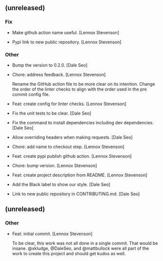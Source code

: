 ## (unreleased)

### Fix

* Make github action name useful. [Lennox Stevenson]

* Pypi link to new public repository. [Lennox Stevenson]

### Other

* Bump the version to 0.2.0. [Dale Seo]

* Chore: address feedback. [Lennox Stevenson]

  Rename the GitHub action file to be more clear on its intention.
  Change the order of the linter checks to align with the order used in the pre commit config file.

* Feat: create config for linter checks. [Lennox Stevenson]

* Fix the unit tests to be clear. [Dale Seo]

* Fix the command to install dependencies including dev dependencies. [Dale Seo]

* Allow overriding headers when making requests. [Dale Seo]

* Chore: add name to checkout step. [Lennox Stevenson]

* Feat: create pypi publish github action. [Lennox Stevenson]

* Chore: bump version. [Lennox Stevenson]

* Feat: create project description from README. [Lennox Stevenson]

* Add the Black label to show our style. [Dale Seo]

* Link to new public repository in CONTRIBUTING.md. [Dale Seo]


## (unreleased)

### Other

* Feat: initial commit. [Lennox Stevenson]

  To be clear, this work was not all done in a single commit. That would be insane. @xkludge, @DaleSeo, and @mattbullock were all part of the work to create this project and should get kudos as well.



